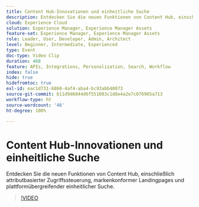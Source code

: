 ```yaml
---
title: Content Hub-Innovationen und einheitliche Suche
description: Entdecken Sie die neuen Funktionen von Content Hub, einschließlich attributbasierter Zugriffssteuerung, markenkonformer Landingpages und plattformübergreifender einheitlicher Suche.
cloud: Experience Cloud
solution: Experience Manager, Experience Manager Assets
feature-set: Experience Manager, Experience Manager Assets
role: Leader, User, Developer, Admin, Architect
level: Beginner, Intermediate, Experienced
type: Event
doc-type: Video Clip
duration: 488
feature: APIs, Integrations, Personalization, Search, Workflow
index: false
hide: true
hidefromtoc: true
exl-id: eac1d731-6860-4af4-aba4-bc93abb40073
source-git-commit: b11d9d6844d6f551083c1d8e4a2e7c076965a713
workflow-type: ht
source-wordcount: '46'
ht-degree: 100%

---
```


# Content Hub-Innovationen und einheitliche Suche

Entdecken Sie die neuen Funktionen von Content Hub, einschließlich attributbasierter Zugriffssteuerung, markenkonformer Landingpages und plattformübergreifender einheitlicher Suche.

>[!VIDEO](https://video.tv.adobe.com/v/3459223/?learn=on&enablevpops)
